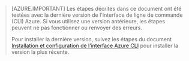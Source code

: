 > [AZURE.IMPORTANT] Les étapes décrites dans ce document ont été testées avec la dernière version de l'interface de ligne de commande (CLI) Azure. Si vous utilisez une version antérieure, les étapes peuvent ne pas fonctionner ou renvoyer des erreurs.
>
> Pour installer la dernière version, suivez les étapes du document [Installation et configuration de l’interface Azure CLI](../articles/xplat-cli-install.md) pour installer la version la plus récente.

<!---HONumber=AcomDC_0420_2016-->